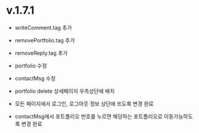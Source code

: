 # v.1.7.1

- writeComment.tag 추가
- removePortfolio.tag 추가
- removeReply.tag 추가
- portfolio 수정
- contactMsg 수정

- portfolio delete 상세페이지 우측상단에 배치
- 모든 페이지에서 로그인, 로그아웃 정보 상단에 뜨도록 변경 완료
- contactMsg에서 포트폴리오 번호를 누르면 해당하는 포트폴리오로 이동가능하도록 변경 완료
